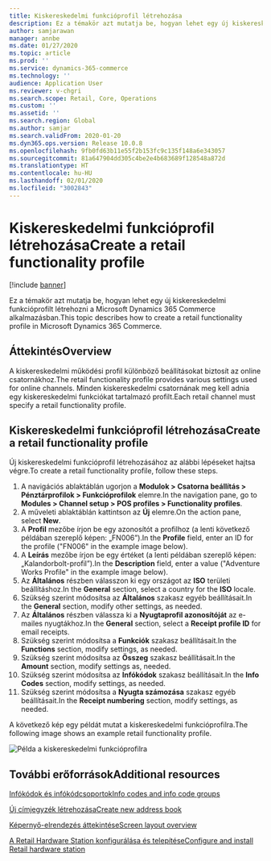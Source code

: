 ```yaml
---
title: Kiskereskedelmi funkcióprofil létrehozása
description: Ez a témakör azt mutatja be, hogyan lehet egy új kiskereskedelmi funkcióprofilt létrehozni a Microsoft Dynamics 365 Commerce alkalmazásban.
author: samjarawan
manager: annbe
ms.date: 01/27/2020
ms.topic: article
ms.prod: ''
ms.service: dynamics-365-commerce
ms.technology: ''
audience: Application User
ms.reviewer: v-chgri
ms.search.scope: Retail, Core, Operations
ms.custom: ''
ms.assetid: ''
ms.search.region: Global
ms.author: samjar
ms.search.validFrom: 2020-01-20
ms.dyn365.ops.version: Release 10.0.8
ms.openlocfilehash: 9fb0fd63b11e55f2b153fc9c135f148a6e343057
ms.sourcegitcommit: 81a647904dd305c4be2e4b683689f128548a872d
ms.translationtype: HT
ms.contentlocale: hu-HU
ms.lasthandoff: 02/01/2020
ms.locfileid: "3002843"
---
```

# <a name="create-a-retail-functionality-profile"></a><span data-ttu-id="58c6f-103">Kiskereskedelmi funkcióprofil létrehozása</span><span class="sxs-lookup"><span data-stu-id="58c6f-103">Create a retail functionality profile</span></span>


[!include [banner](includes/banner.md)]

<span data-ttu-id="58c6f-104">Ez a témakör azt mutatja be, hogyan lehet egy új kiskereskedelmi funkcióprofilt létrehozni a Microsoft Dynamics 365 Commerce alkalmazásban.</span><span class="sxs-lookup"><span data-stu-id="58c6f-104">This topic describes how to create a retail functionality profile in Microsoft Dynamics 365 Commerce.</span></span>

## <a name="overview"></a><span data-ttu-id="58c6f-105">Áttekintés</span><span class="sxs-lookup"><span data-stu-id="58c6f-105">Overview</span></span>

<span data-ttu-id="58c6f-106">A kiskereskedelmi működési profil különböző beállításokat biztosít az online csatornákhoz.</span><span class="sxs-lookup"><span data-stu-id="58c6f-106">The retail functionality profile provides various settings used for online channels.</span></span> <span data-ttu-id="58c6f-107">Minden kiskereskedelmi csatornának meg kell adnia egy kiskereskedelmi funkciókat tartalmazó profilt.</span><span class="sxs-lookup"><span data-stu-id="58c6f-107">Each retail channel must specify a retail functionality profile.</span></span>

## <a name="create-a-retail-functionality-profile"></a><span data-ttu-id="58c6f-108">Kiskereskedelmi funkcióprofil létrehozása</span><span class="sxs-lookup"><span data-stu-id="58c6f-108">Create a retail functionality profile</span></span>

<span data-ttu-id="58c6f-109">Új kiskereskedelmi funkcióprofil létrehozásához az alábbi lépéseket hajtsa végre.</span><span class="sxs-lookup"><span data-stu-id="58c6f-109">To create a retail functionality profile, follow these steps.</span></span>

1. <span data-ttu-id="58c6f-110">A navigációs ablaktáblán ugorjon a **Modulok \> Csatorna beállítás \> Pénztárprofilok  \> Funkcióprofilok** elemre.</span><span class="sxs-lookup"><span data-stu-id="58c6f-110">In the navigation pane, go to **Modules \> Channel setup \> POS profiles \> Functionality profiles**.</span></span>
1. <span data-ttu-id="58c6f-111">A műveleti ablaktáblán kattintson az **Új** elemre.</span><span class="sxs-lookup"><span data-stu-id="58c6f-111">On the action pane, select **New**.</span></span>
1. <span data-ttu-id="58c6f-112">A **Profil** mezőbe írjon be egy azonosítót a profilhoz (a lenti következő példában szereplő képen: „FN006”).</span><span class="sxs-lookup"><span data-stu-id="58c6f-112">In the **Profile** field, enter an ID for the profile ("FN006" in the example image below).</span></span>
1. <span data-ttu-id="58c6f-113">A **Leírás** mezőbe írjon be egy értéket (a lenti példában szereplő képen: „Kalandorbolt-profil”).</span><span class="sxs-lookup"><span data-stu-id="58c6f-113">In the **Description** field, enter a value ("Adventure Works Profile" in the example image below).</span></span>
1. <span data-ttu-id="58c6f-114">Az **Általános** részben válasszon ki egy országot az **ISO** területi beállításhoz.</span><span class="sxs-lookup"><span data-stu-id="58c6f-114">In the **General** section, select a country for the **ISO** locale.</span></span>
1. <span data-ttu-id="58c6f-115">Szükség szerint módosítsa az **Általános** szakasz egyéb beállításait.</span><span class="sxs-lookup"><span data-stu-id="58c6f-115">In the **General** section, modify other settings, as needed.</span></span>
1. <span data-ttu-id="58c6f-116">Az **Általános** részben válassza ki a **Nyugtaprofil azonosítóját** az e-mailes nyugtákhoz.</span><span class="sxs-lookup"><span data-stu-id="58c6f-116">In the **General** section, select a **Receipt profile ID** for email receipts.</span></span>
1. <span data-ttu-id="58c6f-117">Szükség szerint módosítsa a **Funkciók** szakasz beállításait.</span><span class="sxs-lookup"><span data-stu-id="58c6f-117">In the **Functions** section, modify settings, as needed.</span></span>
1. <span data-ttu-id="58c6f-118">Szükség szerint módosítsa az **Összeg** szakasz beállításait.</span><span class="sxs-lookup"><span data-stu-id="58c6f-118">In the **Amount** section, modify settings as, needed.</span></span>
1. <span data-ttu-id="58c6f-119">Szükség szerint módosítsa az **Infókódok** szakasz beállításait.</span><span class="sxs-lookup"><span data-stu-id="58c6f-119">In the **Info Codes** section, modify settings, as needed.</span></span>
1. <span data-ttu-id="58c6f-120">Szükség szerint módosítsa a **Nyugta számozása** szakasz egyéb beállításait.</span><span class="sxs-lookup"><span data-stu-id="58c6f-120">In the **Receipt numbering** section, modify settings, as needed.</span></span> 
  
<span data-ttu-id="58c6f-121">A következő kép egy példát mutat a kiskereskedelmi funkcióprofilra.</span><span class="sxs-lookup"><span data-stu-id="58c6f-121">The following image shows an example retail functionality profile.</span></span>
  
![Példa a kiskereskedelmi funkcióprofilra](media/retail-functionality-profile.png)

## <a name="additional-resources"></a><span data-ttu-id="58c6f-123">További erőforrások</span><span class="sxs-lookup"><span data-stu-id="58c6f-123">Additional resources</span></span>

[<span data-ttu-id="58c6f-124">Infókódok és infókódcsoportok</span><span class="sxs-lookup"><span data-stu-id="58c6f-124">Info codes and info code groups</span></span>](info-codes-retail.md)           

[<span data-ttu-id="58c6f-125">Új címjegyzék létrehozása</span><span class="sxs-lookup"><span data-stu-id="58c6f-125">Create new address book</span></span>](new-address-book.md) 

[<span data-ttu-id="58c6f-126">Képernyő-elrendezés áttekintése</span><span class="sxs-lookup"><span data-stu-id="58c6f-126">Screen layout overview</span></span>](pos-screen-layouts.md)       

[<span data-ttu-id="58c6f-127">A Retail Hardware Station konfigurálása és telepítése</span><span class="sxs-lookup"><span data-stu-id="58c6f-127">Configure and install Retail hardware station</span></span>](retail-hardware-station-configuration-installation.md) 
